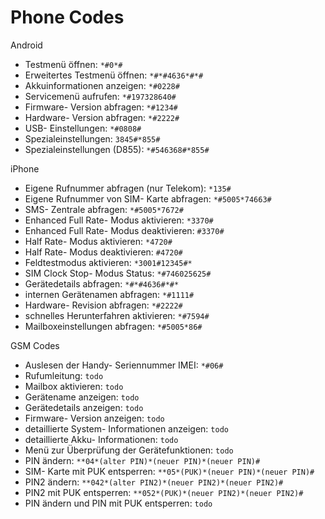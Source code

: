 # Phone Codes

Android

- Testmenü öffnen: `*#0*#`
- Erweitertes Testmenü öffnen: `*#*#4636*#*#`
- Akkuinformationen anzeigen: `*#0228#`
- Servicemenü aufrufen: `*#197328640#`
- Firmware- Version abfragen: `*#1234#`
- Hardware- Version abfragen: `*#2222#`
- USB- Einstellungen: `*#0808#`
- Spezialeinstellungen: `3845#*855#`
- Spezialeinstellungen (D855): `*#546368#*855#`

iPhone

- Eigene Rufnummer abfragen (nur Telekom): `*135#`
- Eigene Rufnummer von SIM- Karte abfragen: `*#5005*74663#`
- SMS- Zentrale abfragen: `*#5005*7672#`
- Enhanced Full Rate- Modus aktivieren: `*3370#`
- Enhanced Full Rate- Modus deaktivieren: `#3370#`
- Half Rate- Modus aktivieren: `*4720#`
- Half Rate- Modus deaktivieren: `#4720#`
- Feldtestmodus aktivieren: `*3001#12345#*`
- SIM Clock Stop- Modus Status: `*#746025625#`
- Gerätedetails abfragen: `*#*#4636#*#*`
- internen Gerätenamen abfragen: `*#1111#`
- Hardware- Revision abfragen: `*#2222#`
- schnelles Herunterfahren aktivieren: `*#7594#`
- Mailboxeinstellungen abfragen: `*#5005*86#`

GSM Codes

- Auslesen der Handy- Seriennummer IMEI: `*#06#`
- Rufumleitung: `todo`
- Mailbox aktivieren: `todo`
- Gerätename anzeigen: `todo`
- Gerätedetails anzeigen: `todo`
- Firmware- Version anzeigen: `todo`
- detaillierte System- Informationen anzeigen: `todo`
- detaillierte Akku- Informationen: `todo`
- Menü zur Überprüfung der Gerätefunktionen: `todo`
- PIN ändern: `**04*(alter PIN)*(neuer PIN)*(neuer PIN)#`
- SIM- Karte mit PUK entsperren: `**05*(PUK)*(neuer PIN)*(neuer PIN)#`
- PIN2 ändern: `**042*(alter PIN2)*(neuer PIN2)*(neuer PIN2)#`
- PIN2 mit PUK entsperren: `**052*(PUK)*(neuer PIN2)*(neuer PIN2)#`
- PIN ändern und PIN mit PUK entsperren: `todo`